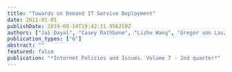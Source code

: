 ```yaml
---
title: "Towards on Demand IT Service Deployment"
date: 2011-01-01
publishDate: 2019-08-14T19:42:31.956259Z
authors: ["Jai Dayal", "Casey Rathbone", "Lizhe Wang", "Gregor von Laszewski"]
publication_types: ["6"]
abstract: ""
featured: false
publication: "*Internet Policies and Issues. Volume 7 - 2nd quarter*"
---
```


